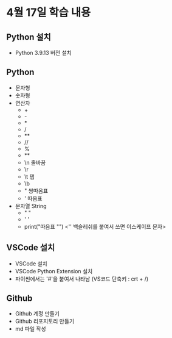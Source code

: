 # 4월 17일 학습 내용

## Python 설치
- Python 3.9.13 버전 설치

## Python
- 문자형
- 숫자형
- 연산자
  - \+
  - \-
  - \*
  - /
  - **
  - //
  - %
  - \*\*
  - \n 줄바꿈
  - \r 
  - \t 탭
  - \b
  - \" 쌍따옴표
  - \' 따옴표
- 문자열 String
  - "  "
  - '  '
  - print("따음표 \"") <'\' 백슬레쉬를 붙여서 쓰면 이스케이프 문자>

## VSCode 설치
- VSCode 설치
- VSCode Python Extension 설치
- 파이썬에서는 '#'을 붙여서 나타남 (VS코드 단축키 : crt + /)

## Github
- Github 계정 만들기
- Github 리포지토리 만들기
- md 파일 작성
